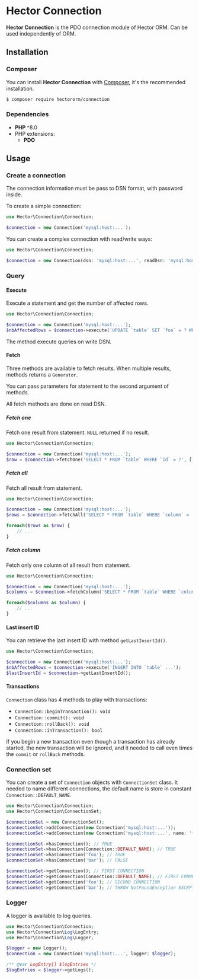 # Hector Connection

**Hector Connection** is the PDO connection module of Hector ORM. Can be used independently of ORM.

## Installation

### Composer

You can install **Hector Connection** with [Composer](https://getcomposer.org/), it's the recommended installation.

```bash
$ composer require hectororm/connection
```

### Dependencies

* **PHP** ^8.0
* PHP extensions:
    * **PDO**

## Usage

### Create a connection

The connection information must be pass to DSN format, with password inside.

To create a simple connection:

```php
use Hector\Connection\Connection;

$connection = new Connection('mysql:host:...');
```

You can create a complex connection with read/write ways:

```php
use Hector\Connection\Connection;

$connection = new Connection(dsn: 'mysql:host:...', readDsn: 'mysql:host:...');
```

### Query

#### Execute

Execute a statement and get the number of affected rows.

```php
use Hector\Connection\Connection;

$connection = new Connection('mysql:host:...');
$nbAffectedRows = $connection->execute('UPDATE `table` SET `foo` = ? WHERE `id` = ?', ['bar', 1]);
```

The method execute queries on write DSN.

#### Fetch

Three methods are available to fetch results. When multiple results, methods returns a `Generator`.

You can pass parameters for statement to the second argument of methods.

All fetch methods are done on read DSN.

##### Fetch one

Fetch one result from statement.
`NULL` returned if no result.

```php
use Hector\Connection\Connection;

$connection = new Connection('mysql:host:...');
$row = $connection->fetchOne('SELECT * FROM `table` WHERE `id` = ?', [1]);
```

##### Fetch all

Fetch all result from statement.

```php
use Hector\Connection\Connection;

$connection = new Connection('mysql:host:...');
$rows = $connection->fetchAll('SELECT * FROM `table` WHERE `column` = :bar', ['bar' => 'foo']);

foreach($rows as $row) {
    // ...
}
```

##### Fetch column

Fetch only one column of all result from statement.

```php
use Hector\Connection\Connection;

$connection = new Connection('mysql:host:...');
$columns = $connection->fetchColumn('SELECT * FROM `table` WHERE `column` = :bar', ['bar' => 'foo'], 2);

foreach($columns as $column) {
    // ...
}
```

#### Last insert ID

You can retrieve the last insert ID with method `getLastInsertId()`.

```php
use Hector\Connection\Connection;

$connection = new Connection('mysql:host:...');
$nbAffectedRows = $connection->execute('INSERT INTO `table` ...');
$lastInsertId = $connection->getLastInsertId();
```

#### Transactions

`Connection` class has 4 methods to play with transactions:

- `Connection::beginTransaction(): void`
- `Connection::commit(): void`
- `Connection::rollBack(): void`
- `Connection::inTransaction(): bool`

If you begin a new transaction even though a transaction has already started, the new transaction will be ignored, and
it needed to call even times the `commit` or `rollBack` methods.

### Connection set

You can create a set of `Connection` objects with `ConnectionSet` class.
It needed to name different connections, the default name is store in constant `Connection::DEFAULT_NAME`.

```php
use Hector\Connection\Connection;
use Hector\Connection\ConnectionSet;

$connectionSet = new ConnectionSet();
$connectionSet->addConnection(new Connection('mysql:host:...'));
$connectionSet->addConnection(new Connection('mysql:host:...', name: 'foo'));

$connectionSet->hasConnection(); // TRUE
$connectionSet->hasConnection(Connection::DEFAULT_NAME); // TRUE
$connectionSet->hasConnection('foo'); // TRUE
$connectionSet->hasConnection('bar'); // FALSE

$connectionSet->getConnection(); // FIRST CONNECTION
$connectionSet->getConnection(Connection::DEFAULT_NAME); // FIRST CONNECTION
$connectionSet->getConnection('foo'); // SECOND CONNECTION
$connectionSet->getConnection('bar'); // THROW NotFoundException EXCEPTION
```

### Logger

A logger is available to log queries.

```php
use Hector\Connection\Connection;
use Hector\Connection\Log\LogEntry;
use Hector\Connection\Log\Logger;

$logger = new Logger();
$connection = new Connection('mysql:host:...', logger: $logger);

/** @var LogEntry[] $logEntries */
$logEntries = $logger->getLogs();
```